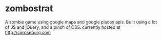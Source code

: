 # zombostrat
A zombie game using google maps and google places apis.
Built using a lot of JS and jQuery, and a pinch of CSS.
currently hosted at http://corpseburg.com
